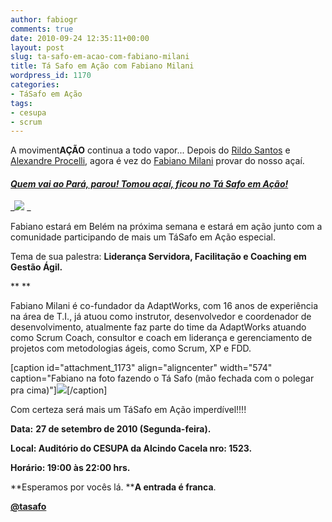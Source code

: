 ```yaml
---
author: fabiogr
comments: true
date: 2010-09-24 12:35:11+00:00
layout: post
slug: ta-safo-em-acao-com-fabiano-milani
title: Tá Safo em Ação com Fabiano Milani
wordpress_id: 1170
categories:
- TáSafo em Ação
tags:
- cesupa
- scrum
---
```


A moviment**AÇÃO** continua a todo vapor... Depois do [Rildo Santos](http://twitter.com/rildosan) e [Alexandre Procelli](http://twitter.com/porcelli), agora é vez do [Fabiano Milani](http://twitter.com/fabianomilani) provar do nosso açaí.


#### [_Quem vai ao Pará, parou! Tomou açaí, ficou no Tá Safo em Ação!_](http://tasafo.wordpress.com/2010/08/19/quem-vai-ao-para-parou-tomou-acai-ficou-no-ta-safo-em-acao/)




_[![](http://tasafo.files.wordpress.com/2010/09/quemveioaopara.png)](http://tasafo.files.wordpress.com/2010/09/quemveioaopara.png)
_


Fabiano estará em Belém na próxima semana e estará em ação junto com a comunidade participando de mais um TáSafo em Ação especial.

Tema de sua palestra: **Liderança Servidora, Facilitação e Coaching em Gestão Ágil.**

**<!-- more -->
**

Fabiano Milani é co-fundador da AdaptWorks, com 16 anos de experiência na área de T.I., já atuou como instrutor, desenvolvedor e coordenador de desenvolvimento, atualmente faz parte do time da AdaptWorks atuando como Scrum Coach, consultor e coach em liderança e gerenciamento de projetos com metodologias ágeis, como Scrum, XP e FDD.

[caption id="attachment_1173" align="aligncenter" width="574" caption="Fabiano na foto fazendo o Tá Safo (mão fechada com o polegar pra cima)"][![](http://tasafo.files.wordpress.com/2010/09/milani.jpg?w=1024)](http://tasafo.files.wordpress.com/2010/09/milani.jpg)[/caption]


Com certeza será mais um TáSafo em Ação imperdível!!!!





**Data:** **27 de setembro de 2010 (Segunda-feira).**

**Local: Auditório do CESUPA da Alcindo Cacela nro: 1523.**

**Horário: 19:00 às 22:00 hrs.**


**Esperamos por vocês lá. ****A entrada é franca**.




**[@tasafo](http://twitter.com/tasafo)**
